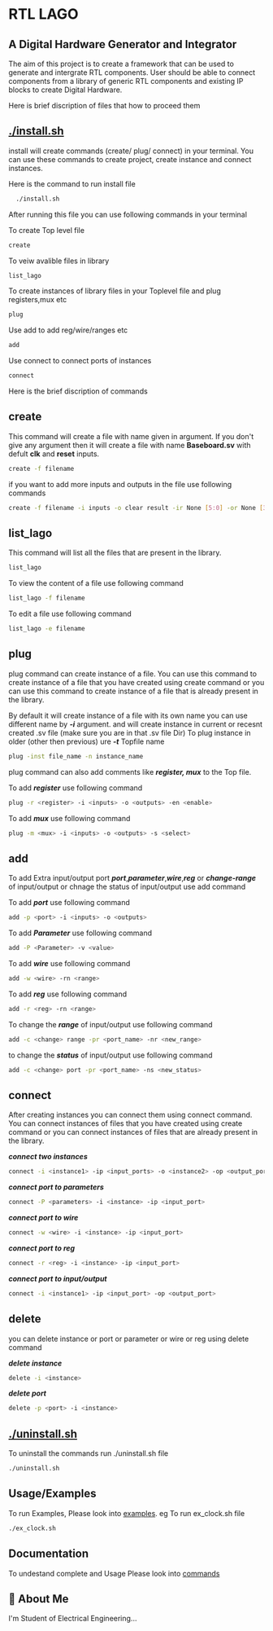 # RTL LAGO

## A Digital Hardware Generator and Integrator

The aim of this project is to create a framework that can be used to generate and intergrate RTL components. User should be able to connect components from a library of generic RTL components and existing IP blocks to create Digital Hardware.

Here is brief discription of files that how to proceed them

## [./install.sh](install.sh)

install will create commands (create/ plug/ connect) in your terminal. You can use these commands to create project, create instance and connect instances.

Here is the command to run install file

```bash
  ./install.sh
```

After running this file you can use following commands in your terminal

To create Top level file

```bash
create 
```

To veiw avalible files in library

```bash
list_lago 
```

To create instances of library files in your Toplevel file and plug registers,mux etc

```bash
plug 
```

Use add to add reg/wire/ranges etc

```bash
add 
```

Use connect to connect ports of instances

```bash
connect 
```

Here is the brief discription of commands

## create

This command will create a file with name given in argument. If you don't give any argument then it will create a file with name **Baseboard.sv** with defult **clk** and **reset** inputs.

```bash
create -f filename
```

if you want to add more inputs and outputs in the file use following commands

```bash
create -f filename -i inputs -o clear result -ir None [5:0] -or None [3:0]
```

## list_lago

This command will list all the files that are present in the library.

```bash
list_lago
```

To view the content of a file use following command

```bash
list_lago -f filename
```

To edit a file use following command

```bash
list_lago -e filename
```

## plug

plug command can create instance of a file. You can use this command to create instance of a file that you have created using create command or you can use this command to create instance of a file that is already present in the library.

By default it will create instance of a file with its own name you can use different name by ***-i*** argument. and will create instance in current or recesnt created .sv file (make sure you are in that .sv file Dir) To plug instance in older (other then previous) ure ***-t*** Topfile name

```bash
plug -inst file_name -n instance_name 
```

plug command can also add comments like ***register, mux*** to the Top file.

To add ***register***  use following command

```bash
plug -r <register> -i <inputs> -o <outputs> -en <enable>
```

To add ***mux*** use following command

```bash
plug -m <mux> -i <inputs> -o <outputs> -s <select>
```

## add

To add Extra input/output port ***port***,***parameter***,***wire***,***reg*** or ***change-range*** of input/output or chnage the status of input/output
use add command

To add ***port***  use following command

```bash
add -p <port> -i <inputs> -o <outputs>
```

To add ***Parameter*** use following command

```bash
add -P <Parameter> -v <value>
```

To add ***wire*** use following command

```bash
add -w <wire> -rn <range>
```

To add ***reg*** use following command

```bash
add -r <reg> -rn <range>
```

To change the ***range*** of input/output use following command

```bash
add -c <change> range -pr <port_name> -nr <new_range>
```

to change the ***status*** of input/output use following command

```bash
add -c <change> port -pr <port_name> -ns <new_status>
```

## connect

After creating instances you can connect them using connect command. You can connect instances of files that you have created using create command or you can connect instances of files that are already present in the library.

***connect two instances***

```bash
connect -i <instance1> -ip <input_ports> -o <instance2> -op <output_ports>
```

***connect port to parameters***

```bash
connect -P <parameters> -i <instance> -ip <input_port>
```

***connect port to wire***

```bash
connect -w <wire> -i <instance> -ip <input_port>
```

***connect port to reg***

```bash
connect -r <reg> -i <instance> -ip <input_port>
```

***connect port to input/output***

```bash
connect -i <instance1> -ip <input_port> -op <output_port>
```

## delete

you can delete instance or port or parameter or wire or reg using delete command

***delete instance***

```bash
delete -i <instance>
```

***delete port***

```bash
delete -p <port> -i <instance>
```

## [./uninstall.sh](uninstall.sh)

To uninstall the commands run ./uninstall.sh file

```bash
./uninstall.sh
```

## Usage/Examples

To run Examples, Please look into [examples](examples). eg To run ex_clock.sh file

```bash
./ex_clock.sh
```

## Documentation

To undestand complete and Usage Please look into [commands](commands)

## 🚀 About Me

I'm Student of Electrical Engineering...
